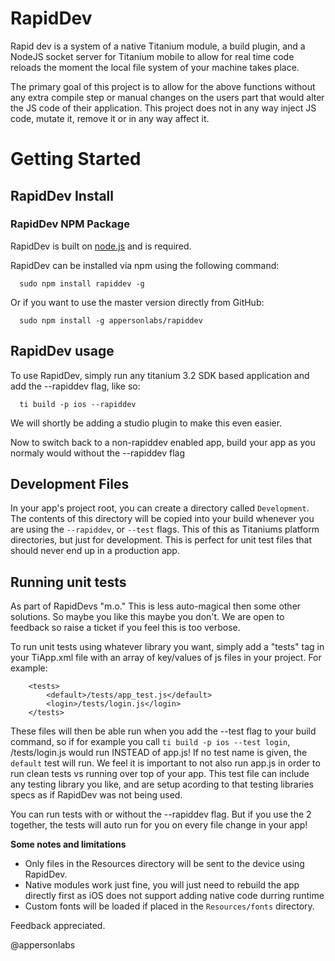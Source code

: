 RapidDev
========

Rapid dev is a system of a native Titanium module, a build plugin, and a NodeJS socket server for Titanium mobile to allow for real time code reloads the moment the local file system of your machine takes place.

The primary goal of this project is to allow for the above functions without any extra compile step or manual changes on the users part that would alter the JS code of their application. This project does not in any way inject JS code, mutate it, remove it or in any way affect it.


Getting Started
===============

RapidDev Install
----------------

### RapidDev NPM Package

RapidDev is built on [node.js](http://nodejs.org/) and is required.

RapidDev can be installed via npm using the following command:

```
  sudo npm install rapiddev -g
```

Or if you want to use the master version directly from GitHub:

```
  sudo npm install -g appersonlabs/rapiddev
```

RapidDev usage
----------------
To use RapidDev, simply run any titanium 3.2 SDK based application and add the --rapiddev flag, like so:

```
  ti build -p ios --rapiddev
```

We will shortly be adding a studio plugin to make this even easier.

Now to switch back to a non-rapiddev enabled app, build your app as you normaly would without the --rapiddev flag

Development Files
----------------
In your app's project root, you can create a directory called `Development`. The contents of this directory will be copied into your build whenever you are using the `--rapiddev`, or `--test` flags. This of this as Titaniums platform directories, but just for development. This is perfect for unit test files that should never end up in a production app.

Running unit tests
----------------
As part of RapidDevs "m.o." This is less auto-magical then some other solutions. So maybe you like this maybe you don't. We are open to feedback so raise a ticket if you feel this is too verbose.

To run unit tests using whatever library you want, simply add a "tests" tag in your TiApp.xml file with an array of key/values of js files in your project. For example:

```
    <tests>
        <default>/tests/app_test.js</default>
        <login>/tests/login.js</login>
    </tests>
```

These files will then be able run when you add the --test flag to your build command, so if for example you call `ti build -p ios --test login`, /tests/login.js would run INSTEAD of app.js! If no test name is given, the `default` test will run. We feel it is important to not also run app.js in order to run clean tests vs running over top of your app.
This test file can include any testing library you like, and are setup acording to that testing libraries specs as if RapidDev was not being used.

You can run tests with or without the --rapiddev flag. But if you use the 2 together, the tests will auto run for you on every file change in your app!


__Some notes and limitations__

 * Only files in the Resources directory will be sent to the device
   using RapidDev.
 * Native modules work just fine, you will just need to rebuild the app directly first as iOS does not support adding native code durring runtime
 * Custom fonts will be loaded if placed in the `Resources/fonts` directory.


Feedback appreciated.

@appersonlabs
